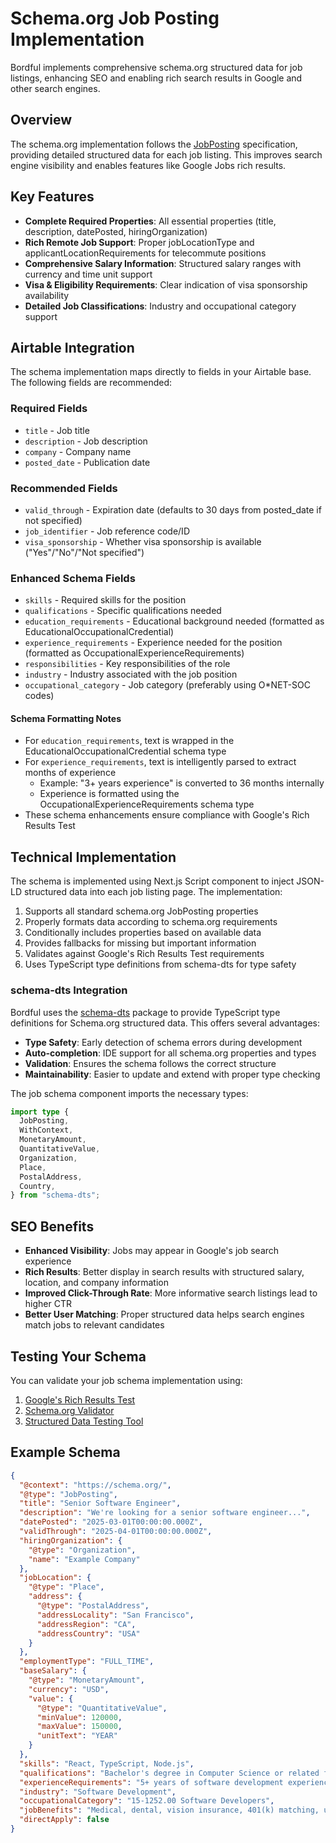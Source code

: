 # Schema.org Job Posting Implementation

Bordful implements comprehensive schema.org structured data for job listings, enhancing SEO and enabling rich search results in Google and other search engines.

## Overview

The schema.org implementation follows the [JobPosting](https://schema.org/JobPosting) specification, providing detailed structured data for each job listing. This improves search engine visibility and enables features like Google Jobs rich results.

## Key Features

- **Complete Required Properties**: All essential properties (title, description, datePosted, hiringOrganization)
- **Rich Remote Job Support**: Proper jobLocationType and applicantLocationRequirements for telecommute positions
- **Comprehensive Salary Information**: Structured salary ranges with currency and time unit support
- **Visa & Eligibility Requirements**: Clear indication of visa sponsorship availability
- **Detailed Job Classifications**: Industry and occupational category support

## Airtable Integration

The schema implementation maps directly to fields in your Airtable base. The following fields are recommended:

### Required Fields
- `title` - Job title
- `description` - Job description
- `company` - Company name
- `posted_date` - Publication date

### Recommended Fields
- `valid_through` - Expiration date (defaults to 30 days from posted_date if not specified)
- `job_identifier` - Job reference code/ID
- `visa_sponsorship` - Whether visa sponsorship is available ("Yes"/"No"/"Not specified")

### Enhanced Schema Fields
- `skills` - Required skills for the position
- `qualifications` - Specific qualifications needed
- `education_requirements` - Educational background needed (formatted as EducationalOccupationalCredential)
- `experience_requirements` - Experience needed for the position (formatted as OccupationalExperienceRequirements)
- `responsibilities` - Key responsibilities of the role
- `industry` - Industry associated with the job position
- `occupational_category` - Job category (preferably using O*NET-SOC codes)

#### Schema Formatting Notes
- For `education_requirements`, text is wrapped in the EducationalOccupationalCredential schema type
- For `experience_requirements`, text is intelligently parsed to extract months of experience
  - Example: "3+ years experience" is converted to 36 months internally
  - Experience is formatted using the OccupationalExperienceRequirements schema type
- These schema enhancements ensure compliance with Google's Rich Results Test

## Technical Implementation

The schema is implemented using Next.js Script component to inject JSON-LD structured data into each job listing page. The implementation:

1. Supports all standard schema.org JobPosting properties
2. Properly formats data according to schema.org requirements
3. Conditionally includes properties based on available data
4. Provides fallbacks for missing but important information
5. Validates against Google's Rich Results Test requirements
6. Uses TypeScript type definitions from schema-dts for type safety

### schema-dts Integration

Bordful uses the [schema-dts](https://github.com/google/schema-dts) package to provide TypeScript type definitions for Schema.org structured data. This offers several advantages:

- **Type Safety**: Early detection of schema errors during development
- **Auto-completion**: IDE support for all schema.org properties and types
- **Validation**: Ensures the schema follows the correct structure
- **Maintainability**: Easier to update and extend with proper type checking

The job schema component imports the necessary types:

```typescript
import type {
  JobPosting,
  WithContext,
  MonetaryAmount,
  QuantitativeValue,
  Organization,
  Place,
  PostalAddress,
  Country,
} from "schema-dts";
```

## SEO Benefits

- **Enhanced Visibility**: Jobs may appear in Google's job search experience
- **Rich Results**: Better display in search results with structured salary, location, and company information
- **Improved Click-Through Rate**: More informative search listings lead to higher CTR
- **Better User Matching**: Proper structured data helps search engines match jobs to relevant candidates

## Testing Your Schema

You can validate your job schema implementation using:

1. [Google's Rich Results Test](https://search.google.com/test/rich-results)
2. [Schema.org Validator](https://validator.schema.org/)
3. [Structured Data Testing Tool](https://www.schemaapp.com/tools/structured-data-testing-tool/)

## Example Schema

```json
{
  "@context": "https://schema.org/",
  "@type": "JobPosting",
  "title": "Senior Software Engineer",
  "description": "We're looking for a senior software engineer...",
  "datePosted": "2025-03-01T00:00:00.000Z",
  "validThrough": "2025-04-01T00:00:00.000Z",
  "hiringOrganization": {
    "@type": "Organization",
    "name": "Example Company"
  },
  "jobLocation": {
    "@type": "Place",
    "address": {
      "@type": "PostalAddress",
      "addressLocality": "San Francisco",
      "addressRegion": "CA",
      "addressCountry": "USA"
    }
  },
  "employmentType": "FULL_TIME",
  "baseSalary": {
    "@type": "MonetaryAmount",
    "currency": "USD",
    "value": {
      "@type": "QuantitativeValue",
      "minValue": 120000,
      "maxValue": 150000,
      "unitText": "YEAR"
    }
  },
  "skills": "React, TypeScript, Node.js",
  "qualifications": "Bachelor's degree in Computer Science or related field",
  "experienceRequirements": "5+ years of software development experience",
  "industry": "Software Development",
  "occupationalCategory": "15-1252.00 Software Developers",
  "jobBenefits": "Medical, dental, vision insurance, 401(k) matching, unlimited PTO",
  "directApply": false
}
``` 